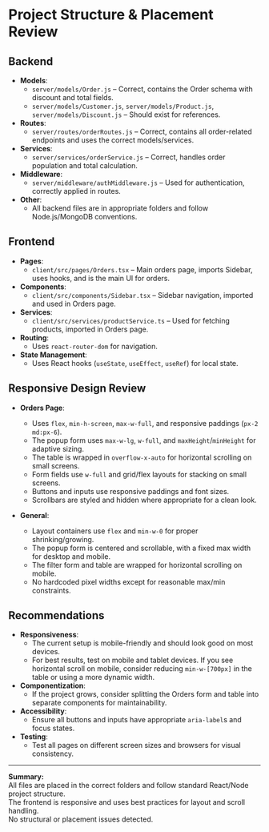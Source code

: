 # Project Structure & Placement Review

## Backend

- **Models**:  
  - `server/models/Order.js` – Correct, contains the Order schema with discount and total fields.
  - `server/models/Customer.js`, `server/models/Product.js`, `server/models/Discount.js` – Should exist for references.
- **Routes**:  
  - `server/routes/orderRoutes.js` – Correct, contains all order-related endpoints and uses the correct models/services.
- **Services**:  
  - `server/services/orderService.js` – Correct, handles order population and total calculation.
- **Middleware**:  
  - `server/middleware/authMiddleware.js` – Used for authentication, correctly applied in routes.
- **Other**:  
  - All backend files are in appropriate folders and follow Node.js/MongoDB conventions.

## Frontend

- **Pages**:  
  - `client/src/pages/Orders.tsx` – Main orders page, imports Sidebar, uses hooks, and is the main UI for orders.
- **Components**:  
  - `client/src/components/Sidebar.tsx` – Sidebar navigation, imported and used in Orders page.
- **Services**:  
  - `client/src/services/productService.ts` – Used for fetching products, imported in Orders page.
- **Routing**:  
  - Uses `react-router-dom` for navigation.
- **State Management**:  
  - Uses React hooks (`useState`, `useEffect`, `useRef`) for local state.

## Responsive Design Review

- **Orders Page**:
  - Uses `flex`, `min-h-screen`, `max-w-full`, and responsive paddings (`px-2 md:px-6`).
  - The popup form uses `max-w-lg`, `w-full`, and `maxHeight`/`minHeight` for adaptive sizing.
  - The table is wrapped in `overflow-x-auto` for horizontal scrolling on small screens.
  - Form fields use `w-full` and grid/flex layouts for stacking on small screens.
  - Buttons and inputs use responsive paddings and font sizes.
  - Scrollbars are styled and hidden where appropriate for a clean look.

- **General**:
  - Layout containers use `flex` and `min-w-0` for proper shrinking/growing.
  - The popup form is centered and scrollable, with a fixed max width for desktop and mobile.
  - The filter form and table are wrapped for horizontal scrolling on mobile.
  - No hardcoded pixel widths except for reasonable max/min constraints.

## Recommendations

- **Responsiveness**:  
  - The current setup is mobile-friendly and should look good on most devices.
  - For best results, test on mobile and tablet devices. If you see horizontal scroll on mobile, consider reducing `min-w-[700px]` in the table or using a more dynamic width.
- **Componentization**:  
  - If the project grows, consider splitting the Orders form and table into separate components for maintainability.
- **Accessibility**:  
  - Ensure all buttons and inputs have appropriate `aria-label`s and focus states.
- **Testing**:  
  - Test all pages on different screen sizes and browsers for visual consistency.

---

**Summary:**  
All files are placed in the correct folders and follow standard React/Node project structure.  
The frontend is responsive and uses best practices for layout and scroll handling.  
No structural or placement issues detected.
